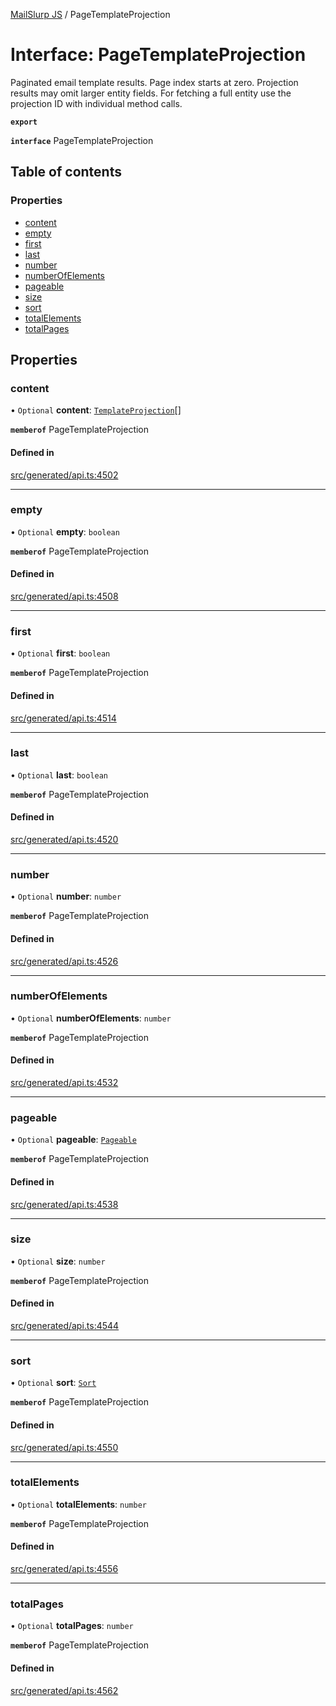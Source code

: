 [MailSlurp JS](../README.md) / PageTemplateProjection

# Interface: PageTemplateProjection

Paginated email template results. Page index starts at zero. Projection results may omit larger entity fields. For fetching a full entity use the projection ID with individual method calls.

**`export`**

**`interface`** PageTemplateProjection

## Table of contents

### Properties

- [content](PageTemplateProjection.md#content)
- [empty](PageTemplateProjection.md#empty)
- [first](PageTemplateProjection.md#first)
- [last](PageTemplateProjection.md#last)
- [number](PageTemplateProjection.md#number)
- [numberOfElements](PageTemplateProjection.md#numberofelements)
- [pageable](PageTemplateProjection.md#pageable)
- [size](PageTemplateProjection.md#size)
- [sort](PageTemplateProjection.md#sort)
- [totalElements](PageTemplateProjection.md#totalelements)
- [totalPages](PageTemplateProjection.md#totalpages)

## Properties

### content

• `Optional` **content**: [`TemplateProjection`](TemplateProjection.md)[]

**`memberof`** PageTemplateProjection

#### Defined in

[src/generated/api.ts:4502](https://github.com/mailslurp/mailslurp-client/blob/5a5ba59/src/generated/api.ts#L4502)

___

### empty

• `Optional` **empty**: `boolean`

**`memberof`** PageTemplateProjection

#### Defined in

[src/generated/api.ts:4508](https://github.com/mailslurp/mailslurp-client/blob/5a5ba59/src/generated/api.ts#L4508)

___

### first

• `Optional` **first**: `boolean`

**`memberof`** PageTemplateProjection

#### Defined in

[src/generated/api.ts:4514](https://github.com/mailslurp/mailslurp-client/blob/5a5ba59/src/generated/api.ts#L4514)

___

### last

• `Optional` **last**: `boolean`

**`memberof`** PageTemplateProjection

#### Defined in

[src/generated/api.ts:4520](https://github.com/mailslurp/mailslurp-client/blob/5a5ba59/src/generated/api.ts#L4520)

___

### number

• `Optional` **number**: `number`

**`memberof`** PageTemplateProjection

#### Defined in

[src/generated/api.ts:4526](https://github.com/mailslurp/mailslurp-client/blob/5a5ba59/src/generated/api.ts#L4526)

___

### numberOfElements

• `Optional` **numberOfElements**: `number`

**`memberof`** PageTemplateProjection

#### Defined in

[src/generated/api.ts:4532](https://github.com/mailslurp/mailslurp-client/blob/5a5ba59/src/generated/api.ts#L4532)

___

### pageable

• `Optional` **pageable**: [`Pageable`](Pageable.md)

**`memberof`** PageTemplateProjection

#### Defined in

[src/generated/api.ts:4538](https://github.com/mailslurp/mailslurp-client/blob/5a5ba59/src/generated/api.ts#L4538)

___

### size

• `Optional` **size**: `number`

**`memberof`** PageTemplateProjection

#### Defined in

[src/generated/api.ts:4544](https://github.com/mailslurp/mailslurp-client/blob/5a5ba59/src/generated/api.ts#L4544)

___

### sort

• `Optional` **sort**: [`Sort`](Sort.md)

**`memberof`** PageTemplateProjection

#### Defined in

[src/generated/api.ts:4550](https://github.com/mailslurp/mailslurp-client/blob/5a5ba59/src/generated/api.ts#L4550)

___

### totalElements

• `Optional` **totalElements**: `number`

**`memberof`** PageTemplateProjection

#### Defined in

[src/generated/api.ts:4556](https://github.com/mailslurp/mailslurp-client/blob/5a5ba59/src/generated/api.ts#L4556)

___

### totalPages

• `Optional` **totalPages**: `number`

**`memberof`** PageTemplateProjection

#### Defined in

[src/generated/api.ts:4562](https://github.com/mailslurp/mailslurp-client/blob/5a5ba59/src/generated/api.ts#L4562)
